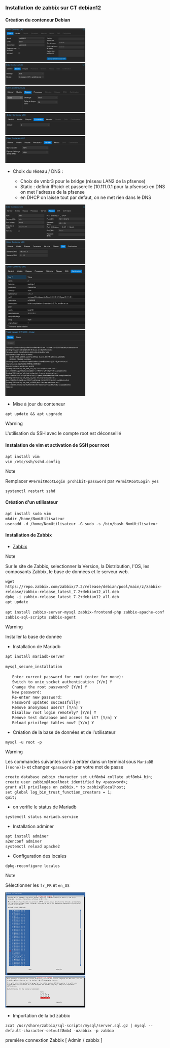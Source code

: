 ### Installation de zabbix sur CT debian12

#### Création du conteneur Debian
 
<img src="./images/00.png" width=50%>

<img src="./images/01.png" width=50%>

<img src="./images/02.png" width=50%>

<img src="./images/03.png" width=50%>

<img src="./images/04.png" width=50%>

- Choix du réseau / DNS : 

	- Choix de vmbr3 pour le bridge (réseau LAN2 de la pfsense) 
	- Static : definir IP/cidr et passerelle (10.111.0.1 pour la pfsense) en DNS on met l'adresse de la pfsense
	- en DHCP on laisse tout par defaut, on ne met rien dans le DNS
	
<img src="./images/05.png" width=50%>

<img src="./images/06.png" width=50%>

<img src="./images/07.png" width=50%>

<img src="./images/08.png" width=50%>

- Mise à jour du conteneur

```
apt update && apt upgrade
```
> [!WARNING]
> L'utilisation du SSH avec le compte root est déconseillé
>
> #### Instalation de vim et activation de SSH pour root
> ```
> apt install vim
> vim /etc/ssh/sshd.config
> ```
> 
> > [!NOTE]
> > Remplacer `#PermitRootLogin prohibit-password` par `PermitRootLogin yes`
> 
> ```
> systemctl restart sshd
> ```

#### Création d'un utilisateur 

```
apt install sudo vim
mkdir /home/NomUtilisateur
useradd -d /home/NomUtilisateur -G sudo -s /bin/bash NomUtilisateur
```

#### Installation de Zabbix 

- [Zabbix](https://www.zabbix.com/fr/download)
> [!NOTE]
> Sur le site de Zabbix, selectionner la Version, la Distribution, l'OS, les composants Zabbix, le base de données et le serveur web.


```
wget https://repo.zabbix.com/zabbix/7.2/release/debian/pool/main/z/zabbix-release/zabbix-release_latest_7.2+debian12_all.deb
dpkg -i zabbix-release_latest_7.2+debian12_all.deb
apt update

apt install zabbix-server-mysql zabbix-frontend-php zabbix-apache-conf zabbix-sql-scripts zabbix-agent
```
> [!WARNING]
> Installer la base de donnée

- Installation de Mariadb

```
apt install mariadb-server

mysql_secure_installation

   Enter current password for root (enter for none): 
   Switch to unix_socket authentication [Y/n] Y
   Change the root password? [Y/n] Y
   New password:
   Re-enter new password:
   Password updated successfully!
   Remove anonymous users? [Y/n] Y
   Disallow root login remotely? [Y/n] Y
   Remove test database and access to it? [Y/n] Y
   Reload privilege tables now? [Y/n] Y
```

- Création de la base de données et de l'utilisateur

```
mysql -u root -p
```
> [!WARNING]
> Les commandes suivantes sont à entrer dans un terminal sous `MariaDB [(none)]>`
> et changer `<password>` par votre mot de passe
```
create database zabbix character set utf8mb4 collate utf8mb4_bin;
create user zabbix@localhost identified by <password>;
grant all privileges on zabbix.* to zabbix@localhost;
set global log_bin_trust_function_creators = 1;
quit;
```

- on verifie le status de Mariadb

```
systemctl status mariadb.service
```

- Installation adminer

```
apt install adminer
a2enconf adminer
systemctl reload apache2
```

- Configuration des locales

```
dpkg-reconfigure locales
```
> [!NOTE]
> Sélectionner les `fr_FR` et `en_US`

<img src="./images/10.png" width=50%>
<img src="./images/11.png" width=50%>

- Importation de la bd zabbix

```
zcat /usr/share/zabbix/sql-scripts/mysql/server.sql.gz | mysql --default-character-set=utf8mb4 -uzabbix -p zabbix
```

première connextion Zabbix
[ Admin / zabbix ]

